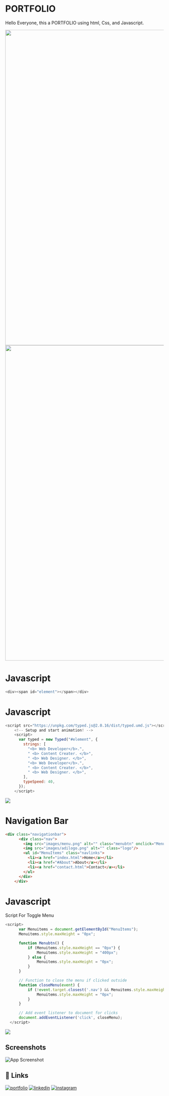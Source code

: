 # PORTFOLIO
Hello Everyone, this a PORTFOLIO using html, Css, and Javascript.

<img src="https://github.com/adityamishras/Page/assets/136791974/2b8c4d10-24ea-4e19-bdf8-42419fac2d73" width="1000"/>
<img src="https://github.com/adityamishras/Page/assets/136791974/b8f55ae3-aa11-45a7-b7a8-262dc67d3837"  width="1000"/>

# Javascript
```javascript
<div><span id="element"></span></div>
```
# Javascript
```javascript
<script src="https://unpkg.com/typed.js@2.0.16/dist/typed.umd.js"></script>
    <!-- Setup and start animation! -->
    <script>
      var typed = new Typed("#element", {
        strings: [
          "<b> Web Developer</b>.",
          " <b> Content Creater. </b>",
          " <b> Web Designer. </b>",
          "<b> Web Developer</b>.",
          " <b> Content Creater. </b>",
          " <b> Web Designer. </b>",
        ],
        typeSpeed: 40,
      });
    </script>
```
<img src="https://github.com/adityamishras/Page/assets/136791974/f4c32881-3dac-4daf-867b-7e91a327f610"/>

# Navigation Bar 
```html
<div class="navigationbar">
      <div class="nav">
        <img src="images/menu.png" alt="" class="menubtn" onclick="Menubtn()" />
        <img src="images/adilogo.png" alt="" class="logo"/>
        <ul id="MenuItems" class="navlinks">
          <li><a href="index.html">Home</a></li>
          <li><a href="#About">About</a></li>
          <li><a href="contact.html">Contact</a></li>
        </ul>
      </div>
    </div>
```
# Javascript
Script For Toggle Menu
```Javascript 
<script>
      var Menuitems = document.getElementById("MenuItems");
      Menuitems.style.maxHeight = "0px";

      function Menubtn() {
          if (Menuitems.style.maxHeight == "0px") {
              Menuitems.style.maxHeight = "400px";
          } else {
              Menuitems.style.maxHeight = "0px";
          }
      }

      // Function to close the menu if clicked outside
      function closeMenu(event) {
          if (!event.target.closest('.nav') && Menuitems.style.maxHeight == "400px") {
              Menuitems.style.maxHeight = "0px";
          }
      }

      // Add event listener to document for clicks
      document.addEventListener('click', closeMenu);
  </script>
```
<img src="https://github.com/adityamishras/Page/assets/136791974/91c67249-1fdb-432e-968a-fc09ee3177c5"/>

## Screenshots

![App Screenshot](https://github.com/adityamishras/Calculator/assets/136791974/cf4de489-0705-4a22-8d42-48efb5ffca56)


## 🔗 Links
[![portfolio](https://img.shields.io/badge/my_portfolio-000?style=for-the-badge&logo=ko-fi&logoColor=white)](https://adityamishras.github.io/page/)
[![linkedin](https://img.shields.io/badge/linkedin-0A66C2?style=for-the-badge&logo=linkedin&logoColor=white)](https://www.linkedin.com/in/adityamishras)
[![instagram](https://img.shields.io/badge/instagram-1DA1F2?style=for-the-badge&logo=instagram!&logoColor=white)](https://instagram.com/adityamishras)




